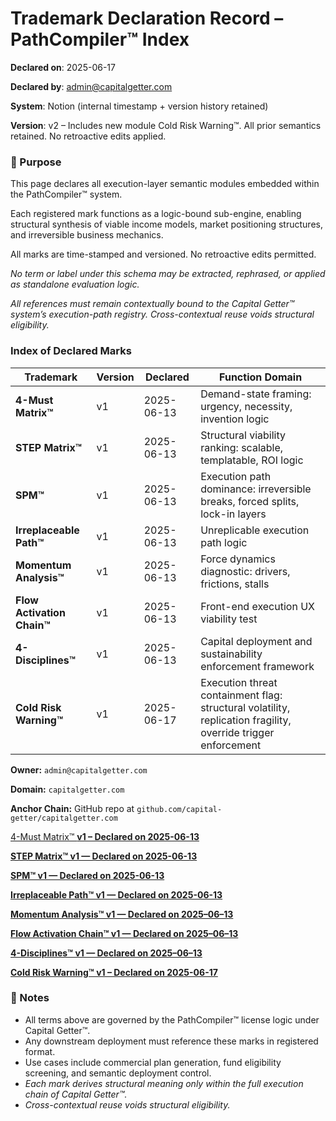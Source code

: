 # Trademark Declaration Record – PathCompiler™ Index

**Declared on**: 2025-06-17

**Declared by**: admin@capitalgetter.com

**System**: Notion (internal timestamp + version history retained)

**Version**: v2 – Includes new module Cold Risk Warning™. All prior semantics retained. No retroactive edits applied.

### **📁 Purpose**

This page declares all execution-layer semantic modules embedded within the PathCompiler™ system.

Each registered mark functions as a logic-bound sub-engine, enabling structural synthesis of viable income models, market positioning structures, and irreversible business mechanics.

All marks are time-stamped and versioned. No retroactive edits permitted.

*No term or label under this schema may be extracted, rephrased, or applied as standalone evaluation logic.*

*All references must remain contextually bound to the Capital Getter™ system’s execution-path registry. Cross-contextual reuse voids structural eligibility.*

### **Index of Declared Marks**

| Trademark | Version | Declared | Function Domain |
| --- | --- | --- | --- |
| **4-Must Matrix™** | v1 | 2025-06-13 | Demand-state framing: urgency, necessity, invention logic |
| **STEP Matrix™** | v1 | 2025-06-13 | Structural viability ranking: scalable, templatable, ROI logic |
| **SPM™** | v1 | 2025-06-13 | Execution path dominance: irreversible breaks, forced splits, lock-in layers |
| **Irreplaceable Path™** | v1 | 2025-06-13 | Unreplicable execution path logic |
| **Momentum Analysis™** | v1 | 2025-06-13 | Force dynamics diagnostic: drivers, frictions, stalls |
| **Flow Activation Chain™** | v1 | 2025-06-13 | Front-end execution UX viability test |
| **4-Disciplines™** | v1 | 2025-06-13 | Capital deployment and sustainability enforcement framework |
| **Cold Risk Warning™** | v1 | 2025-06-17 | Execution threat containment flag: structural volatility, replication fragility, override trigger enforcement |

**Owner:** `admin@capitalgetter.com`

**Domain:** `capitalgetter.com`

**Anchor Chain:** GitHub repo at `github.com/capital-getter/capitalgetter.com`

[4-Must Matrix™ **v1 – Declared on 2025-06-13**](https://www.notion.so/4-Must-Matrix-v1-Declared-on-2025-06-13-2104edfb064b8089b293ed763ad9cd89?pvs=21)

[**STEP Matrix™ v1 — Declared on 2025-06-13**](https://www.notion.so/STEP-Matrix-v1-Declared-on-2025-06-13-2104edfb064b80cda217c38cf8a5906b?pvs=21)

[**SPM™ v1 — Declared on 2025-06-13**](https://www.notion.so/SPM-v1-Declared-on-2025-06-13-2104edfb064b802aa6b3eb0d2b4381b8?pvs=21)

[**Irreplaceable Path™ v1 — Declared on 2025-06-13**](https://www.notion.so/Irreplaceable-Path-v1-Declared-on-2025-06-13-2104edfb064b808cb6f1e517f6ebde6c?pvs=21)

[**Momentum Analysis™ v1 — Declared on 2025–06–13**](https://www.notion.so/Momentum-Analysis-v1-Declared-on-2025-06-13-2104edfb064b8048a40bce5255e8a9ff?pvs=21)

[
**Flow Activation Chain™ v1 — Declared on 2025–06–13**](https://www.notion.so/Flow-Activation-Chain-v1-Declared-on-2025-06-13-2104edfb064b803c9e94e64f24978e0b?pvs=21)

[**4-Disciplines™ v1 — Declared on 2025–06–13**](https://www.notion.so/4-Disciplines-v1-Declared-on-2025-06-13-2104edfb064b8034876df0e34e80c6e0?pvs=21)

[**Cold Risk Warning™ v1 – Declared on 2025-06-17**](https://www.notion.so/Cold-Risk-Warning-v1-Declared-on-2025-06-17-2154edfb064b809984dccb86d74fe959?pvs=21)

### **🧷 Notes**

- All terms above are governed by the PathCompiler™ license logic under Capital Getter™.
- Any downstream deployment must reference these marks in registered format.
- Use cases include commercial plan generation, fund eligibility screening, and semantic deployment control.
- *Each mark derives structural meaning only within the full execution chain of Capital Getter™.*
- *Cross-contextual reuse voids structural eligibility.*